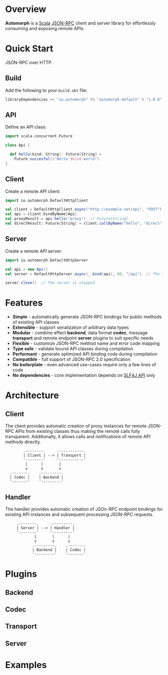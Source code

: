 # Overview

**Automorph** is a [Scala](https://www.scala-lang.org/) [JSON-RPC](https://www.jsonrpc.org/specification) client and server library for effortlessly consuming
and exposing remote APIs.

# Quick Start

JSON-RPC over HTTP.

## Build

Add the following to your `build.sbt` file:

```scala
libraryDependencies += "io.automorph" %% "automorph-default" % "1.0.0"
```

## API

Define an *API* class:

```scala
import scala.concurrent.Future

class Api {

  def hello(kind: String): Future[String] =
    Future.succesful(s"Hello $kind world")
}

```

## Client

Create a remote *API* client:

```scala
import io.automorph.DefaultHttpClient

val client = DefaultHttpClient.async("http://example.net/api", "POST")
val api = client.bindByName[Api]
val proxyResult = api.hello("proxy")  // Future[String]
val directResult: Future[String] = client.callByName("hello", "direct")

```

## Server

Create a remote *API* server:

```scala
import io.automorph.DefaultHttpServer

val api = new Api()
val server = DefaultHttpServer.async(_.bind(api), 80, "/api")  // The server is running

server.close()  // The server is stopped
```

# Features

* **Simple** - automatically generate JSON-RPC bindings for public methods of existing API classes
* **Extensible** - support serialization of arbitrary data types
* **Modular** - combine effect **backend**, data format **codec**, message **transport** and remote endpoint **server** plugins to suit specific needs
* **Flexible** - customize JSON-RPC method name and error code mapping
* **Type safe** - validate bound API classes during compilation
* **Performant** - generate optimized API binding code during compilation
* **Compatible** - full support of JSON-RPC 2.0 specification
* **No boilerplate** - even advanced use-cases require only a few lines of code
* **No dependencies** - core implementation depends on [SLF4J API](http://www.slf4j.org/) only

# Architecture

## Client

The client provides automatic creation of proxy instances for remote JSON-RPC APIs from existing classes thus making the remote calls fully transparent.
Additionally, it allows calls and notifications of remote API methods directly.

```
        .--------.     .-----------.
        | Client | --> | Transport |
        '--------'     '-----------'
         |      |       |
         v      v       v
  .-------.    .---------.
  | Codec |    | Backend |
  '-------'    '---------'
```

## Handler

The handler provides automatic creation of JSOn-RPC endpoint bindings for existing API instances and subsequent processing JSON-RPC requests.

```
     .--------.     .---------.
     | Server | --> | Handler |
     '--------'     '---------'
             |       |      |
             v       v      v
            .---------.    .-------.
            | Backend |    | Codec |
            '---------'    '-------'
```

# Plugins

## Backend

## Codec

## Transport

## Server

# Examples
